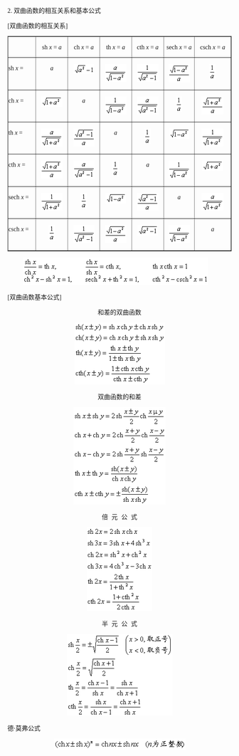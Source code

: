 <div class=Section1>
<p style='text-align:justify;text-justify:inter-ideograph'><span lang=EN-US
style='font-family:"Times New Roman"'>2. </span><span lang=ZH-CN>双曲函数的相互关系和基本公式</span></p>
<p style='text-align:justify;text-justify:inter-ideograph'><span lang=EN-US
style='font-family:楷体_GB2312'>[</span><span lang=ZH-CN>双曲函数的相互关系</span><span
lang=EN-US style='font-family:楷体_GB2312'>]</span></p>
<table class=MsoNormalTable border=1 cellspacing=0 cellpadding=0>
 <tr>
  <td width=76 valign=top style='width:57.0pt;padding:0mm 0mm 0mm 0mm'>
  <p class=MsoNormal style='text-align:justify;text-justify:inter-ideograph'><span
  lang=EN-US style='font-family:"Times New Roman"'>&nbsp; </span></p>
  </td>
  <td width=95 valign=top style='width:71.25pt;padding:0mm 0mm 0mm 0mm'>
  <p align=center style='text-align:center'><span lang=EN-US style='font-family:
  "Times New Roman"'>sh <i>x</i> = <i>a</i></span></p>
  </td>
  <td width=94 valign=top style='width:70.5pt;padding:0mm 0mm 0mm 0mm'>
  <p align=center style='text-align:center'><span lang=EN-US style='font-family:
  "Times New Roman"'>ch <i>x</i> = <i>a</i></span></p>
  </td>
  <td width=95 valign=top style='width:71.25pt;padding:0mm 0mm 0mm 0mm'>
  <p align=center style='text-align:center'><span lang=EN-US style='font-family:
  "Times New Roman"'>th <i>x</i> = <i>a</i></span></p>
  </td>
  <td width=94 valign=top style='width:70.5pt;padding:0mm 0mm 0mm 0mm'>
  <p align=center style='text-align:center'><span lang=EN-US style='font-family:
  "Times New Roman"'>cth <i>x</i> = <i>a</i></span></p>
  </td>
  <td width=85 valign=top style='width:63.75pt;padding:0mm 0mm 0mm 0mm'>
  <p align=center style='text-align:center'><span lang=EN-US style='font-family:
  "Times New Roman"'>sech <i>x</i> = <i>a</i></span></p>
  </td>
  <td width=104 valign=top style='width:78.0pt;padding:0mm 0mm 0mm 0mm'>
  <p align=center style='text-align:center'><span lang=EN-US style='font-family:
  "Times New Roman"'>csch <i>x</i> = <i>a</i></span></p>
  </td>
 </tr>
 <tr>
  <td width=76 valign=top style='width:57.0pt;padding:0mm 0mm 0mm 0mm'>
  <p style='text-align:justify;text-justify:inter-ideograph'><span lang=EN-US
  style='font-family:"Times New Roman"'>sh <i>x</i> =</span></p>
  </td>
  <td width=95 valign=top style='width:71.25pt;padding:0mm 0mm 0mm 0mm'>
  <p align=center style='text-align:center'><i><span lang=EN-US
  style='font-family:"Times New Roman"'>a</span></i></p>
  </td>
  <td width=94 valign=top style='width:70.5pt;padding:0mm 0mm 0mm 0mm'>
  <p align=center style='text-align:center'><sub><span lang=EN-US
  style='font-family:"Times New Roman"'><img width=45 height=23
  src="res/17e9d95da129bdd93c34fb6cc6aaaa52_5362_files/image002.gif" u1:shapes="_x0000_i1029"></span></sub></p>
  </td>
  <td width=95 valign=top style='width:71.25pt;padding:0mm 0mm 0mm 0mm'>
  <p align=center style='text-align:center'><sub><span lang=EN-US
  style='font-family:"Times New Roman"'><img width=48 height=40
  src="res/17e9d95da129bdd93c34fb6cc6aaaa52_5362_files/image004.gif" u1:shapes="_x0000_i1028"></span></sub></p>
  </td>
  <td width=94 valign=top style='width:70.5pt;padding:0mm 0mm 0mm 0mm'>
  <p align=center style='text-align:center'><sub><span lang=EN-US
  style='font-family:"Times New Roman"'><img width=48 height=40
  src="res/17e9d95da129bdd93c34fb6cc6aaaa52_5362_files/image006.gif" u1:shapes="_x0000_i1030"></span></sub></p>
  </td>
  <td width=85 valign=top style='width:63.75pt;padding:0mm 0mm 0mm 0mm'>
  <p align=center style='text-align:center'><sub><span lang=EN-US
  style='font-family:"Times New Roman"'><img width=48 height=41
  src="res/17e9d95da129bdd93c34fb6cc6aaaa52_5362_files/image008.gif" u1:shapes="_x0000_i1031"></span></sub></p>
  </td>
  <td width=104 valign=top style='width:78.0pt;padding:0mm 0mm 0mm 0mm'>
  <p align=center style='text-align:center'><sub><span lang=EN-US
  style='font-family:"Times New Roman"'><img width=14 height=35
  src="res/17e9d95da129bdd93c34fb6cc6aaaa52_5362_files/image010.gif" u1:shapes="_x0000_i1032"></span></sub></p>
  </td>
 </tr>
 <tr>
  <td width=76 valign=top style='width:57.0pt;padding:0mm 0mm 0mm 0mm'>
  <p style='text-align:justify;text-justify:inter-ideograph'><span lang=EN-US
  style='font-family:"Times New Roman"'>ch <i>x</i> =</span></p>
  </td>
  <td width=95 valign=top style='width:71.25pt;padding:0mm 0mm 0mm 0mm'>
  <p align=center style='text-align:center'><sub><span lang=EN-US
  style='font-family:"Times New Roman"'><img width=47 height=23
  src="res/17e9d95da129bdd93c34fb6cc6aaaa52_5362_files/image012.gif" u1:shapes="_x0000_i1033"></span></sub></p>
  </td>
  <td width=94 valign=top style='width:70.5pt;padding:0mm 0mm 0mm 0mm'>
  <p align=center style='text-align:center'><i><span lang=EN-US
  style='font-family:"Times New Roman"'>a</span></i></p>
  </td>
  <td width=95 valign=top style='width:71.25pt;padding:0mm 0mm 0mm 0mm'>
  <p align=center style='text-align:center'><sub><span lang=EN-US
  style='font-family:"Times New Roman"'><img width=48 height=40
  src="res/17e9d95da129bdd93c34fb6cc6aaaa52_5362_files/image014.gif" u1:shapes="_x0000_i1027"></span></sub></p>
  </td>
  <td width=94 valign=top style='width:70.5pt;padding:0mm 0mm 0mm 0mm'>
  <p align=center style='text-align:center'><sub><span lang=EN-US
  style='font-family:"Times New Roman"'><img width=48 height=40
  src="res/17e9d95da129bdd93c34fb6cc6aaaa52_5362_files/image016.gif" u1:shapes="_x0000_i1034"></span></sub></p>
  </td>
  <td width=85 valign=top style='width:63.75pt;padding:0mm 0mm 0mm 0mm'>
  <p align=center style='text-align:center'><sub><span lang=EN-US
  style='font-family:"Times New Roman"'><img width=14 height=35
  src="res/17e9d95da129bdd93c34fb6cc6aaaa52_5362_files/image018.gif" u1:shapes="_x0000_i1035"></span></sub></p>
  </td>
  <td width=104 valign=top style='width:78.0pt;padding:0mm 0mm 0mm 0mm'>
  <p align=center style='text-align:center'><sub><span lang=EN-US
  style='font-family:"Times New Roman"'><img width=49 height=40
  src="res/17e9d95da129bdd93c34fb6cc6aaaa52_5362_files/image020.gif" u1:shapes="_x0000_i1036"></span></sub></p>
  </td>
 </tr>
 <tr>
  <td width=76 valign=top style='width:57.0pt;padding:0mm 0mm 0mm 0mm'>
  <p style='text-align:justify;text-justify:inter-ideograph'><span lang=EN-US
  style='font-family:"Times New Roman"'>th <i>x</i> =</span></p>
  </td>
  <td width=95 valign=top style='width:71.25pt;padding:0mm 0mm 0mm 0mm'>
  <p align=center style='text-align:center'><sub><span lang=EN-US
  style='font-family:"Times New Roman"'><img width=49 height=40
  src="res/17e9d95da129bdd93c34fb6cc6aaaa52_5362_files/image022.gif" u1:shapes="_x0000_i1037"></span></sub></p>
  </td>
  <td width=94 valign=top style='width:70.5pt;padding:0mm 0mm 0mm 0mm'>
  <p align=center style='text-align:center'><sub><span lang=EN-US
  style='font-family:"Times New Roman"'><img width=48 height=40
  src="res/17e9d95da129bdd93c34fb6cc6aaaa52_5362_files/image024.gif" u1:shapes="_x0000_i1038"></span></sub></p>
  </td>
  <td width=95 valign=top style='width:71.25pt;padding:0mm 0mm 0mm 0mm'>
  <p align=center style='text-align:center'><i><span lang=EN-US
  style='font-family:"Times New Roman"'>a</span></i></p>
  </td>
  <td width=94 valign=top style='width:70.5pt;padding:0mm 0mm 0mm 0mm'>
  <p align=center style='text-align:center'><sub><span lang=EN-US
  style='font-family:"Times New Roman"'><img width=14 height=35
  src="res/17e9d95da129bdd93c34fb6cc6aaaa52_5362_files/image026.gif" u1:shapes="_x0000_i1026"></span></sub></p>
  </td>
  <td width=85 valign=top style='width:63.75pt;padding:0mm 0mm 0mm 0mm'>
  <p align=center style='text-align:center'><sub><span lang=EN-US
  style='font-family:"Times New Roman"'><img width=45 height=23
  src="res/17e9d95da129bdd93c34fb6cc6aaaa52_5362_files/image028.gif" u1:shapes="_x0000_i1025"></span></sub></p>
  </td>
  <td width=104 valign=top style='width:78.0pt;padding:0mm 0mm 0mm 0mm'>
  <p align=center style='text-align:center'><sub><span lang=EN-US
  style='font-family:"Times New Roman"'><img width=49 height=40
  src="res/17e9d95da129bdd93c34fb6cc6aaaa52_5362_files/image030.gif" u1:shapes="_x0000_i1039"></span></sub></p>
  </td>
 </tr>
 <tr>
  <td width=76 valign=top style='width:57.0pt;padding:0mm 0mm 0mm 0mm'>
  <p style='text-align:justify;text-justify:inter-ideograph'><span lang=EN-US
  style='font-family:"Times New Roman"'>cth <i>x</i> =</span></p>
  </td>
  <td width=95 valign=top style='width:71.25pt;padding:0mm 0mm 0mm 0mm'>
  <p align=center style='text-align:center'><sub><span lang=EN-US
  style='font-family:"Times New Roman"'><img width=49 height=40
  src="res/17e9d95da129bdd93c34fb6cc6aaaa52_5362_files/image032.gif" u1:shapes="_x0000_i1040"></span></sub></p>
  </td>
  <td width=94 valign=top style='width:70.5pt;padding:0mm 0mm 0mm 0mm'>
  <p align=center style='text-align:center'><sub><span lang=EN-US
  style='font-family:"Times New Roman"'><img width=48 height=40
  src="res/17e9d95da129bdd93c34fb6cc6aaaa52_5362_files/image034.gif" u1:shapes="_x0000_i1041"></span></sub></p>
  </td>
  <td width=95 valign=top style='width:71.25pt;padding:0mm 0mm 0mm 0mm'>
  <p align=center style='text-align:center'><sub><span lang=EN-US
  style='font-family:"Times New Roman"'><img width=14 height=35
  src="res/17e9d95da129bdd93c34fb6cc6aaaa52_5362_files/image036.gif" u1:shapes="_x0000_i1042"></span></sub></p>
  </td>
  <td width=94 valign=top style='width:70.5pt;padding:0mm 0mm 0mm 0mm'>
  <p align=center style='text-align:center'><i><span lang=EN-US
  style='font-family:"Times New Roman"'>a</span></i></p>
  </td>
  <td width=85 valign=top style='width:63.75pt;padding:0mm 0mm 0mm 0mm'>
  <p align=center style='text-align:center'><sub><span lang=EN-US
  style='font-family:"Times New Roman"'><img width=48 height=41
  src="res/17e9d95da129bdd93c34fb6cc6aaaa52_5362_files/image038.gif" u1:shapes="_x0000_i1043"></span></sub></p>
  </td>
  <td width=104 valign=top style='width:78.0pt;padding:0mm 0mm 0mm 0mm'>
  <p align=center style='text-align:center'><sub><span lang=EN-US
  style='font-family:"Times New Roman"'><img width=47 height=23
  src="res/17e9d95da129bdd93c34fb6cc6aaaa52_5362_files/image040.gif" u1:shapes="_x0000_i1044"></span></sub></p>
  </td>
 </tr>
 <tr>
  <td width=76 valign=top style='width:57.0pt;padding:0mm 0mm 0mm 0mm'>
  <p style='text-align:justify;text-justify:inter-ideograph'><span lang=EN-US
  style='font-family:"Times New Roman"'>sech <i>x</i> =</span></p>
  </td>
  <td width=95 valign=top style='width:71.25pt;padding:0mm 0mm 0mm 0mm'>
  <p align=center style='text-align:center'><sub><span lang=EN-US
  style='font-family:"Times New Roman"'><img width=49 height=40
  src="res/17e9d95da129bdd93c34fb6cc6aaaa52_5362_files/image042.gif" u1:shapes="_x0000_i1065"></span></sub></p>
  </td>
  <td width=94 valign=top style='width:70.5pt;padding:0mm 0mm 0mm 0mm'>
  <p align=center style='text-align:center'><sub><span lang=EN-US
  style='font-family:"Times New Roman"'><img width=14 height=35
  src="res/17e9d95da129bdd93c34fb6cc6aaaa52_5362_files/image044.gif" u1:shapes="_x0000_i1066"></span></sub></p>
  </td>
  <td width=95 valign=top style='width:71.25pt;padding:0mm 0mm 0mm 0mm'>
  <p align=center style='text-align:center'><sub><span lang=EN-US
  style='font-family:"Times New Roman"'><img width=45 height=23
  src="res/17e9d95da129bdd93c34fb6cc6aaaa52_5362_files/image046.gif" u1:shapes="_x0000_i1067"></span></sub></p>
  </td>
  <td width=94 valign=top style='width:70.5pt;padding:0mm 0mm 0mm 0mm'>
  <p align=center style='text-align:center'><sub><span lang=EN-US
  style='font-family:"Times New Roman"'><img width=48 height=40
  src="res/17e9d95da129bdd93c34fb6cc6aaaa52_5362_files/image048.gif" u1:shapes="_x0000_i1068"></span></sub></p>
  </td>
  <td width=85 valign=top style='width:63.75pt;padding:0mm 0mm 0mm 0mm'>
  <p align=center style='text-align:center'><i><span lang=EN-US
  style='font-family:"Times New Roman"'>a</span></i></p>
  </td>
  <td width=104 valign=top style='width:78.0pt;padding:0mm 0mm 0mm 0mm'>
  <p align=center style='text-align:center'><sub><span lang=EN-US
  style='font-family:"Times New Roman"'><img width=49 height=40
  src="res/17e9d95da129bdd93c34fb6cc6aaaa52_5362_files/image050.gif" u1:shapes="_x0000_i1069"></span></sub></p>
  </td>
 </tr>
 <tr>
  <td width=76 valign=top style='width:57.0pt;padding:0mm 0mm 0mm 0mm'>
  <p style='text-align:justify;text-justify:inter-ideograph'><span lang=EN-US
  style='font-family:"Times New Roman"'>csch <i>x</i> =</span></p>
  </td>
  <td width=95 valign=top style='width:71.25pt;padding:0mm 0mm 0mm 0mm'>
  <p align=center style='text-align:center'><sub><span lang=EN-US
  style='font-family:"Times New Roman"'><img width=14 height=35
  src="res/17e9d95da129bdd93c34fb6cc6aaaa52_5362_files/image052.gif" u1:shapes="_x0000_i1070"></span></sub></p>
  </td>
  <td width=94 valign=top style='width:70.5pt;padding:0mm 0mm 0mm 0mm'>
  <p align=center style='text-align:center'><sub><span lang=EN-US
  style='font-family:"Times New Roman"'><img width=48 height=40
  src="res/17e9d95da129bdd93c34fb6cc6aaaa52_5362_files/image054.gif" u1:shapes="_x0000_i1071"></span></sub></p>
  </td>
  <td width=95 valign=top style='width:71.25pt;padding:0mm 0mm 0mm 0mm'>
  <p align=center style='text-align:center'><sub><span lang=EN-US
  style='font-family:"Times New Roman"'><img width=48 height=40
  src="res/17e9d95da129bdd93c34fb6cc6aaaa52_5362_files/image056.gif" u1:shapes="_x0000_i1072"></span></sub></p>
  </td>
  <td width=94 valign=top style='width:70.5pt;padding:0mm 0mm 0mm 0mm'>
  <p align=center style='text-align:center'><sub><span lang=EN-US
  style='font-family:"Times New Roman"'><img width=45 height=23
  src="res/17e9d95da129bdd93c34fb6cc6aaaa52_5362_files/image058.gif" u1:shapes="_x0000_i1073"></span></sub></p>
  </td>
  <td width=85 valign=top style='width:63.75pt;padding:0mm 0mm 0mm 0mm'>
  <p align=center style='text-align:center'><sub><span lang=EN-US
  style='font-family:"Times New Roman"'><img width=48 height=40
  src="res/17e9d95da129bdd93c34fb6cc6aaaa52_5362_files/image060.gif" u1:shapes="_x0000_i1074"></span></sub></p>
  </td>
  <td width=104 valign=top style='width:78.0pt;padding:0mm 0mm 0mm 0mm'>
  <p align=center style='text-align:center'><i><span lang=EN-US
  style='font-family:"Times New Roman"'>a</span></i></p>
  </td>
 </tr>
</table>
<p style='text-align:justify;text-justify:inter-ideograph'><span lang=EN-US
style='font-family:"Times New Roman"'>&nbsp;&nbsp;&nbsp;&nbsp;&nbsp;&nbsp;&nbsp;&nbsp;&nbsp;
<sub><img width=416 height=61 src="res/17e9d95da129bdd93c34fb6cc6aaaa52_5362_files/image062.gif"
u1:shapes="_x0000_i1075"></sub></span></p>
<p style='text-align:justify;text-justify:inter-ideograph'><span lang=EN-US
style='font-family:楷体_GB2312'>[</span><span lang=ZH-CN>双曲函数基本公式</span><span
lang=EN-US style='font-family:楷体_GB2312'>]</span></p>
<p align=center style='text-align:center'><span lang=ZH-CN>和差的双曲函数</span></p>
<p align=center style='text-align:center'><sub><span lang=EN-US
style='font-family:楷体_GB2312'><img width=203 height=139
src="res/17e9d95da129bdd93c34fb6cc6aaaa52_5362_files/image064.gif" u1:shapes="_x0000_i1076"></span></sub></p>
<p align=center style='text-align:center'><span lang=ZH-CN>双曲函数的和差</span></p>
<p align=center style='text-align:center'><sub><span lang=EN-US
style='font-family:楷体_GB2312'><img width=207 height=219
src="res/17e9d95da129bdd93c34fb6cc6aaaa52_5362_files/image066.gif" u1:shapes="_x0000_i1077"></span></sub></p>
<p align=center style='text-align:center'><span lang=ZH-CN>倍</span><span
lang=EN-US>&nbsp; </span><span lang=ZH-CN>元</span><span lang=EN-US>&nbsp; </span><span
lang=ZH-CN>公</span><span lang=EN-US>&nbsp; </span><span lang=ZH-CN>式</span></p>
<pre style='text-align:center' align=center><sub><span lang=EN-US
style='font-family:楷体_GB2312'><img width=148 height=189
src="res/17e9d95da129bdd93c34fb6cc6aaaa52_5362_files/image068.gif" u1:shapes="_x0000_i1078"></span></sub></pre>
<p align=center style='text-align:center'><span lang=ZH-CN>半</span><span
lang=EN-US> &nbsp;</span><span lang=ZH-CN>元</span><span lang=EN-US>&nbsp; </span><span
lang=ZH-CN>公</span><span lang=EN-US>&nbsp; </span><span lang=ZH-CN>式</span></p>
<p align=center style='text-align:center'><sub><span lang=EN-US
style='font-family:楷体_GB2312'><img width=237 height=184
src="res/17e9d95da129bdd93c34fb6cc6aaaa52_5362_files/image070.gif" u1:shapes="_x0000_i1079"></span></sub></p>
<p style='text-align:justify;text-justify:inter-ideograph'><span lang=ZH-CN>德·莫弗公式</span></p>
<p align=center style='text-align:center'><sub><span lang=EN-US
style='font-family:楷体_GB2312'><img width=295 height=26
src="res/17e9d95da129bdd93c34fb6cc6aaaa52_5362_files/image072.gif" u1:shapes="_x0000_i1080"></span></sub></p>
</div>